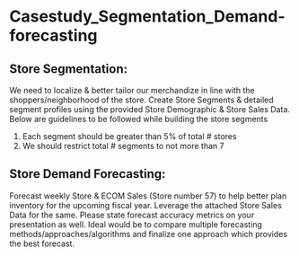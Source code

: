 # Casestudy_Segmentation_Demand-forecasting

## Store Segmentation:
We need to localize &amp; better tailor our merchandize in line with the shoppers/neighborhood of the
store.
Create Store Segments &amp; detailed segment profiles using the provided Store Demographic &amp; Store Sales
Data. Below are guidelines to be followed while building the store segments
1. Each segment should be greater than 5% of total # stores
2. We should restrict total # segments to not more than 7

## Store Demand Forecasting:
Forecast weekly Store &amp; ECOM Sales (Store number 57) to help better plan inventory for the upcoming
fiscal year. Leverage the attached Store Sales Data for the same.
Please state forecast accuracy metrics on your presentation as well. Ideal would be to compare multiple
forecasting methods/approaches/algorithms and finalize one approach which provides the best
forecast.
